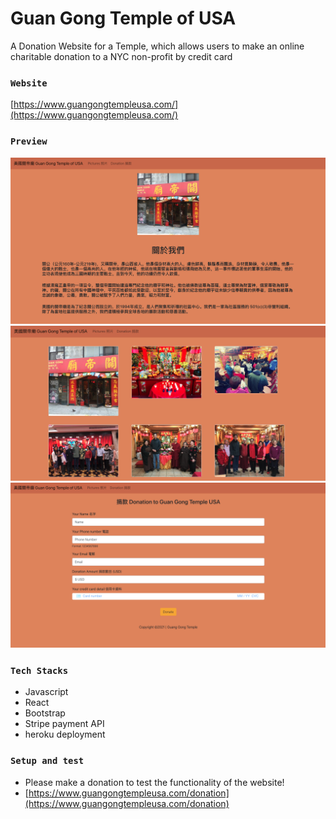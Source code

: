 # Guan Gong Temple of USA

A Donation Website for a Temple​, which allows users to make an online charitable donation to a NYC non-profit by credit card

### `Website`

[https://www.guangongtempleusa.com/](https://www.guangongtempleusa.com/)

### `Preview`

![](src/images/frontPageIMG.png)
![](src/images/picsIMG.png)
![](src/images/donationIMG.png)

### `Tech Stacks`

- Javascript
- React
- Bootstrap
- Stripe payment API
- heroku deployment

### `Setup and test`

- Please make a donation to test the functionality of the website!
- [https://www.guangongtempleusa.com/donation](https://www.guangongtempleusa.com/donation)
